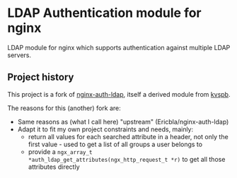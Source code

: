 # LDAP Authentication module for nginx

LDAP module for nginx which supports authentication against multiple LDAP servers.

## Project history

This project is a fork of [nginx-auth-ldap](https://github.com/Ericbla/nginx-auth-ldap), itself a derived module from [kvspb](https://github.com/kvspb).

The reasons for this (another) fork are:

- Same reasons as (what I call here) "upstream" (Ericbla/nginx-auth-ldap)
- Adapt it to fit my own project constraints and needs, mainly:
  - return all values for each searched attribute in a header, not only the first value - used to get a list of all groups a user belongs to
  - provide a `ngx_array_t *auth_ldap_get_attributes(ngx_http_request_t *r)` to get all those attributes directly
